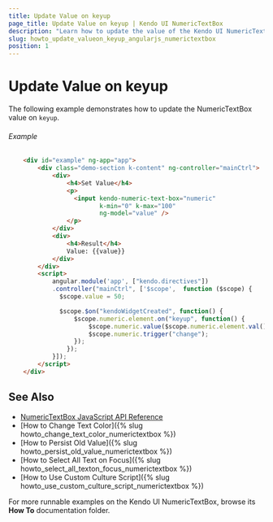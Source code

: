 ```yaml
---
title: Update Value on keyup
page_title: Update Value on keyup | Kendo UI NumericTextBox
description: "Learn how to update the value of the Kendo UI NumericTextBox widget on keyup in AngularJS."
slug: howto_update_valueon_keyup_angularjs_numerictextbox
position: 1
---
```


# Update Value on keyup

The following example demonstrates how to update the NumericTextBox value on `keyup`.

###### Example

```html
    <div id="example" ng-app="app">
        <div class="demo-section k-content" ng-controller="mainCtrl">
            <div>
                <h4>Set Value</h4>
                <p>
                  <input kendo-numeric-text-box="numeric"
                         k-min="0" k-max="100"
                         ng-model="value" />
                </p>
            </div>
            <div>
                <h4>Result</h4>
                Value: {{value}}
            </div>
        </div>
        <script>
            angular.module('app', ["kendo.directives"])
            .controller("mainCtrl", ['$scope',  function ($scope) {
              $scope.value = 50;

              $scope.$on("kendoWidgetCreated", function() {
                  $scope.numeric.element.on("keyup", function() {
                      $scope.numeric.value($scope.numeric.element.val());
                      $scope.numeric.trigger("change");
                  });
                });
            }]);
        </script>
    </div>
```

## See Also

* [NumericTextBox JavaScript API Reference](/api/javascript/ui/numerictextbox)
* [How to Change Text Color]({% slug howto_change_text_color_numerictextbox %})
* [How to Persist Old Value]({% slug howto_persist_old_value_numerictextbox %})
* [How to Select All Text on Focus]({% slug howto_select_all_texton_focus_numerictextbox %})
* [How to Use Custom Culture Script]({% slug howto_use_custom_culture_script_numerictextbox %})

For more runnable examples on the Kendo UI NumericTextBox, browse its **How To** documentation folder.
